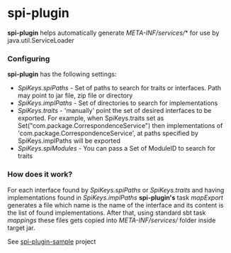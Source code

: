 # spi-plugin

**spi-plugin** helps automatically generate *META-INF/services/** for use by java.util.ServiceLoader

### Configuring
**spi-plugin** has the following settings:

+ *SpiKeys.spiPaths* - Set of paths to search for traits or interfaces. Path may point to jar file, zip file or directory
+ *SpiKeys.implPaths* - Set of directories to search for implementations
+ *SpiKeys.traits* - 'manually' point the set of desired interfaces to be exported.
   For example, when SpiKeys.traits set as Set("com.package.CorrespondenceService") then implementations of
   'com.package.CorrespondenceService', at paths specified by SpiKeys.implPaths will be exported
+ *SpiKeys.spiModules* - You can pass a Set of ModuleID to search for traits

### How does it work?

For each interface found by *SpiKeys.spiPaths* or *SpiKeys.traits* and having implementations
found in *SpiKeys.implPaths* **spi-plugin's** task *mapExport* generates a file which name
is the name of the interface and its content is the list of found implementations.
After that, using standard sbt task *mappings* these files gets copied into *META-INF/services/*
folder inside target jar.

See [spi-plugin-sample](https://github.com/nyavro/spi-plugin/tree/master/spi-plugin-sample) project

